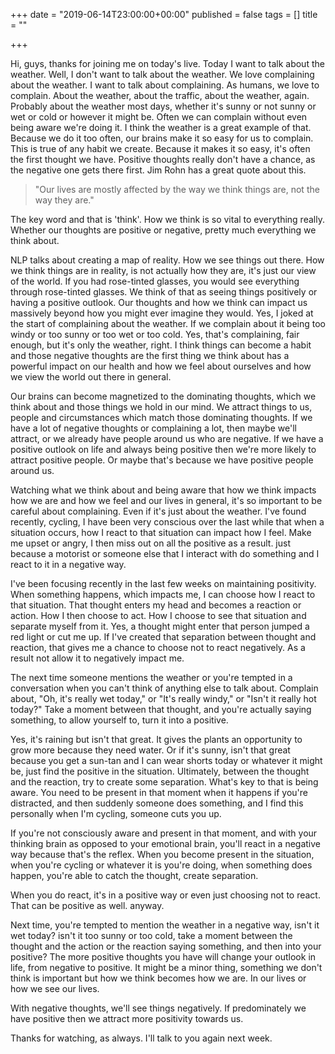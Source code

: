 +++
date = "2019-06-14T23:00:00+00:00"
published = false
tags = []
title = ""

+++


Hi, guys, thanks for joining me on today's live. Today I want to talk about the weather. Well, I don't want to talk about the weather. We love complaining about the weather. I want to talk about complaining. As humans, we love to complain. About the weather, about the traffic, about the weather, again. Probably about the weather most days, whether it's sunny or not sunny or wet or cold or however it might be. Often we can complain without even being aware we're doing it. I think the weather is a great example of that. Because we do it too often, our brains make it so easy for us to complain.
This is true of any habit we create. Because it makes it so easy, it's often the first thought we have. Positive thoughts really don't have a chance, as the negative one gets there first. Jim Rohn has a great quote about this. 

> "Our lives are mostly affected by the way we think things are, not the way they are." 

The key word and that is 'think'. How we think is so vital to everything really. Whether our thoughts are positive or negative, pretty much everything we think about.

NLP talks about creating a map of reality. How we see things out there. How we think things are in reality, is not actually how they are, it's just our view of the world. If you had rose-tinted glasses, you would see everything through rose-tinted glasses. We think of that as seeing things positively or having a positive outlook. Our thoughts and how we think can impact us massively beyond how you might ever imagine they would. Yes, I joked at the start of complaining about the weather. If we complain about it being too windy or too sunny or too wet or too cold. Yes, that's complaining, fair enough, but it's only the weather, right. I think things can become a habit and those negative thoughts are the first thing we think about has a powerful impact on our health and how we feel about ourselves and how we view the world out there in general.

Our brains can become magnetized to the dominating thoughts, which we think about and those things we hold in our mind. We attract things to us, people and circumstances which match those dominating thoughts. If we have a lot of negative thoughts or complaining a lot, then maybe we'll attract, or we already have people around us who are negative. If we have a positive outlook on life and always being positive then we're more likely to attract positive people. Or maybe that's because we have positive people around us.

Watching what we think about and being aware that how we think impacts how we are and how we feel and our lives in general, it's so important to be careful about complaining. Even if it's just about the weather. I've found recently, cycling, I have been very conscious over the last while that when a situation occurs, how I react to that situation can impact how I feel. Make me upset or angry, I then miss out on all the positive as a result. just because a motorist or someone else that I interact with do something and I react to it in a negative way.

I've been focusing recently in the last few weeks on maintaining positivity. When something happens, which impacts me, I can choose how I react to that situation. That thought enters my head and becomes a reaction or action. How I then choose to act.  How I choose to see that situation and separate myself from it. Yes, a thought might enter that person jumped a red light or cut me up. If I've created that separation between thought and reaction, that gives me a chance to choose not to react negatively. As a result not allow it to negatively impact me.

The next time someone mentions the weather or you're tempted in a conversation when you can't think of anything else to talk about. Complain about, "Oh, it's really wet today," or "It's really windy," or "Isn't it really hot today?" Take a moment between that thought, and you're actually saying something, to allow yourself to, turn it into a positive. 

Yes, it's raining but isn't that great. It gives the plants an opportunity to grow more because they need water. Or if it's sunny, isn't that great because you get a sun-tan and I can wear shorts today or whatever it might be, just find the positive in the situation. Ultimately, between the thought and the reaction, try to create some separation. What's key to that is being aware. You need to be present in that moment when it happens if you're distracted, and then suddenly someone does something, and I find this personally when I'm cycling, someone cuts you up.

If you're not consciously aware and present in that moment, and with your thinking brain as opposed to your emotional brain, you'll react in a negative way because that's the reflex. When you become present in the situation, when you're cycling or whatever it is you're doing, when something does happen, you're able to catch the thought, create separation.

 When you do react, it's in a positive way or even just choosing not to react. That can be positive as well. anyway. 

Next time, you're tempted to mention the weather in a negative way, isn't it wet today? isn't it too sunny or too cold, take a moment between the thought and the action or the reaction saying something, and then into your positive? The more positive thoughts you have will change your outlook in life, from negative to positive. It might be a minor thing, something we don't think is important but how we think becomes how we are. In our lives or how we see our lives. 

With negative thoughts, we'll see things negatively. If predominately we have positive then we attract more positivity towards us. 

Thanks for watching, as always. I'll talk to you again next week.


